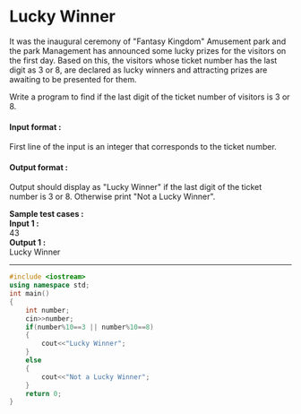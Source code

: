 # Lucky Winner
It was the inaugural ceremony of "Fantasy Kingdom" Amusement park and the park Management has announced some lucky prizes for the visitors on the first day. Based on this, the visitors whose ticket number has the last digit as 3 or 8, are declared as lucky winners and attracting prizes are awaiting to be presented for them.

Write a program to find if the last digit of the ticket number of visitors is 3 or 8.
#### Input format :
First line of the input is an integer that corresponds to the ticket number.

#### Output format :
Output should display as "Lucky Winner" if the last digit of the ticket number is 3 or 8. Otherwise print "Not a Lucky Winner".

**Sample test cases :<br>
Input 1 :** <br>
43<br>
**Output 1 :** <br>
Lucky Winner


----------------------------------------------------------------------------------------------------------------------------------------------------------------------

```cpp
#include <iostream>
using namespace std;
int main()
{
    int number;
    cin>>number;
    if(number%10==3 || number%10==8)
    {
        cout<<"Lucky Winner";
    }
    else
    {
        cout<<"Not a Lucky Winner";
    }
    return 0;
}

```
